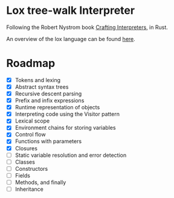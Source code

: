 # Lox tree-walk Interpreter

Following the Robert Nystrom book [Crafting Interpreters](http://www.craftinginterpreters.com/), in Rust.

An overview of the lox language can be found [here](http://www.craftinginterpreters.com/the-lox-language.html).

# Roadmap
- [X] Tokens and lexing
- [X] Abstract syntax trees
- [X] Recursive descent parsing
- [X] Prefix and infix expressions
- [X] Runtime representation of objects
- [X] Interpreting code using the Visitor pattern
- [X] Lexical scope
- [X] Environment chains for storing variables
- [X] Control flow
- [X] Functions with parameters
- [X] Closures
- [ ] Static variable resolution and error detection
- [ ] Classes
- [ ] Constructors
- [ ] Fields
- [ ] Methods, and finally
- [ ] Inheritance
